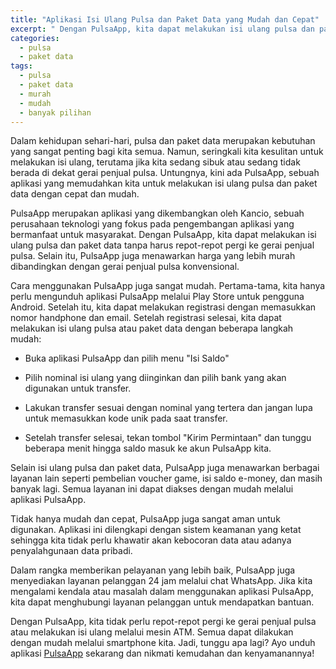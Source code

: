 ```yaml
---
title: "Aplikasi Isi Ulang Pulsa dan Paket Data yang Mudah dan Cepat"
excerpt: " Dengan PulsaApp, kita dapat melakukan isi ulang pulsa dan paket data tanpa harus repot-repot pergi ke gerai penjual pulsa. Selain itu, PulsaApp juga menawarkan harga yang lebih murah dibandingkan dengan gerai penjual pulsa konvensional."
categories:
  - pulsa
  - paket data
tags:
  - pulsa
  - paket data
  - murah
  - mudah
  - banyak pilihan
---
```


Dalam kehidupan sehari-hari, pulsa dan paket data merupakan kebutuhan yang sangat penting bagi kita semua. Namun, seringkali kita kesulitan untuk melakukan isi ulang, terutama jika kita sedang sibuk atau sedang tidak berada di dekat gerai penjual pulsa. Untungnya, kini ada PulsaApp, sebuah aplikasi yang memudahkan kita untuk melakukan isi ulang pulsa dan paket data dengan cepat dan mudah.

PulsaApp merupakan aplikasi yang dikembangkan oleh Kancio, sebuah perusahaan teknologi yang fokus pada pengembangan aplikasi yang bermanfaat untuk masyarakat. Dengan PulsaApp, kita dapat melakukan isi ulang pulsa dan paket data tanpa harus repot-repot pergi ke gerai penjual pulsa. Selain itu, PulsaApp juga menawarkan harga yang lebih murah dibandingkan dengan gerai penjual pulsa konvensional.

Cara menggunakan PulsaApp juga sangat mudah. Pertama-tama, kita hanya perlu mengunduh aplikasi PulsaApp melalui Play Store untuk pengguna Android. Setelah itu, kita dapat melakukan registrasi dengan memasukkan nomor handphone dan email. Setelah registrasi selesai, kita dapat melakukan isi ulang pulsa atau paket data dengan beberapa langkah mudah:

- Buka aplikasi PulsaApp dan pilih menu "Isi Saldo"

- Pilih nominal isi ulang yang diinginkan dan pilih bank yang akan digunakan untuk transfer.

- Lakukan transfer sesuai dengan nominal yang tertera dan jangan lupa untuk memasukkan kode unik pada saat transfer.

- Setelah transfer selesai, tekan tombol "Kirim Permintaan" dan tunggu beberapa menit hingga saldo masuk ke akun PulsaApp kita.

Selain isi ulang pulsa dan paket data, PulsaApp juga menawarkan berbagai layanan lain seperti pembelian voucher game, isi saldo e-money, dan masih banyak lagi. Semua layanan ini dapat diakses dengan mudah melalui aplikasi PulsaApp.

Tidak hanya mudah dan cepat, PulsaApp juga sangat aman untuk digunakan. Aplikasi ini dilengkapi dengan sistem keamanan yang ketat sehingga kita tidak perlu khawatir akan kebocoran data atau adanya penyalahgunaan data pribadi.

Dalam rangka memberikan pelayanan yang lebih baik, PulsaApp juga menyediakan layanan pelanggan 24 jam melalui chat WhatsApp. Jika kita mengalami kendala atau masalah dalam menggunakan aplikasi PulsaApp, kita dapat menghubungi layanan pelanggan untuk mendapatkan bantuan.

Dengan PulsaApp, kita tidak perlu repot-repot pergi ke gerai penjual pulsa atau melakukan isi ulang melalui mesin ATM. Semua dapat dilakukan dengan mudah melalui smartphone kita. Jadi, tunggu apa lagi? Ayo unduh aplikasi [PulsaApp](https://play.google.com/store/apps/details?id=com.kancio.indonesia) sekarang dan nikmati kemudahan dan kenyamanannya!
